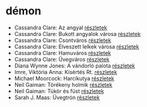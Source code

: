 # démon

- Cassandra Clare: Az angyal [részletek](_details/%7Bopf.creator%7D.md#id_640)
- Cassandra Clare: Bukott angyalok városa [részletek](_details/%7Bopf.creator%7D.md#id_638)
- Cassandra Clare: Csontváros [részletek](_details/%7Bopf.creator%7D.md#id_635)
- Cassandra Clare: Elveszett lelkek városa [részletek](_details/%7Bopf.creator%7D.md#id_639)
- Cassandra Clare: Hamuváros [részletek](_details/%7Bopf.creator%7D.md#id_636)
- Cassandra Clare: Üvegváros [részletek](_details/%7Bopf.creator%7D.md#id_637)
- Diana Wynne Jones: A vándorló palota [részletek](_details/%7Bopf.creator%7D.md#id_1413)
- Imre, Viktória Anna: Kísértés Rt. [részletek](_details/%7Bopf.creator%7D.md#id_632)
- Michael Moorcock: Harcikutya [részletek](_details/%7Bopf.creator%7D.md#id_525)
- Neil Gaiman: Törékeny holmik [részletek](_details/%7Bopf.creator%7D.md#id_1436)
- Neil Gaiman: Tükör és füst [részletek](_details/%7Bopf.creator%7D.md#id_1434)
- Sarah J. Maas: Üvegtrón [részletek](_details/%7Bopf.creator%7D.md#id_1686)